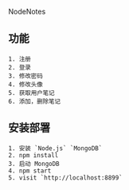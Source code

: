 NodeNotes

## 功能
```
1. 注册
2. 登录
3. 修改密码
4. 修改头像
5. 获取用户笔记
6. 添加，删除笔记
```

## 安装部署
```
1. 安装 `Node.js` `MongoDB` 
2. npm install 
3. 启动 MongoDB
4. npm start
5. visit `http://localhost:8899`
```

